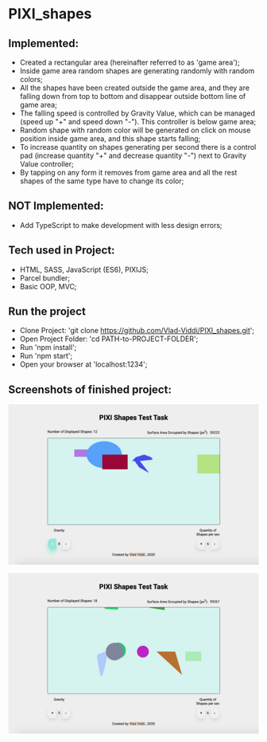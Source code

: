 # PIXI_shapes

## Implemented:
- Created a rectangular area (hereinafter referred to as 'game area');
- Inside game area random shapes are generating randomly with random colors;
- All the shapes have been created outside the game area, and they are falling down from top to bottom and disappear outside bottom line of game area;
- The falling speed is controlled by Gravity Value, which can be managed (speed up "+" and speed down "-"). This controller is below game area;
- Random shape with random color will be generated on click on mouse position inside game area, and this shape starts falling;
- To increase quantity on shapes generating per second there is a control pad (increase quantity "+" and decrease quantity "-") next to Gravity Value controller;
- By tapping on any form it removes from game area and all the rest shapes of the same type have to change its color;

## NOT Implemented:
- Add TypeScript to make development with less design errors;

## Tech used in Project:
- HTML, SASS, JavaScript (ES6), PIXIJS;
- Parcel bundler;
- Basic OOP, MVC;


## Run the project
- Clone Project: 'git clone https://github.com/Vlad-Viddi/PIXI_shapes.git';
- Open Project Folder: 'cd PATH-to-PROJECT-FOLDER';
- Run 'npm install';
- Run 'npm start';
- Open your browser at 'localhost:1234';

## Screenshots of finished project:

![pixi-shapes](./public/icons/icon1.png)

![pixi-shapes](./public/icons/icon2.png)